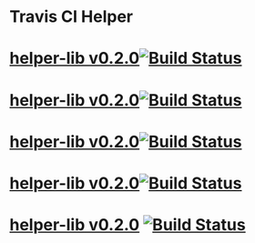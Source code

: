 # Travis CI Helper

# [helper-lib v0.2.0](https://github.com/assemble/helper-lib)[![Build Status](https://travis-ci.org/assemble/helper-lib.png)](https://travis-ci.org/assemble/helper-lib)

# [helper-lib v0.2.0](https://github.com/assemble/helper-lib)[![Build Status](https://travis-ci.org/assemble/helper-lib.png?branch=master)](https://travis-ci.org/assemble/helper-lib)

# [helper-lib v0.2.0](https://github.com/assemble/helper-lib)[![Build Status](https://travis-ci.org/assemble/helper-lib.png?branch=dev)](https://travis-ci.org/assemble/helper-lib)

# [helper-lib v0.2.0](https://github.com/assemble/helper-lib)[![Build Status](https://travis-ci.org/assemble/helper-lib.png?branch=wip-0.1.0)](https://travis-ci.org/assemble/helper-lib)

# [helper-lib v0.2.0](https://github.com/assemble/helper-lib) [![Build Status](https://travis-ci.org/assemble/helper-lib.png)](https://travis-ci.org/assemble/helper-lib)
